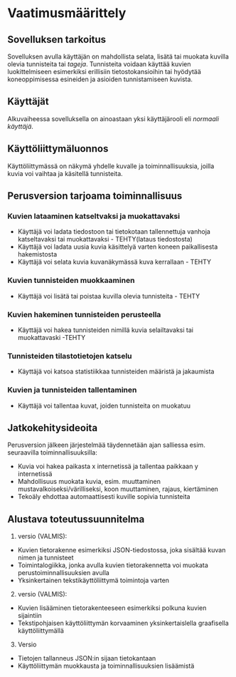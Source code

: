 # Vaatimusmäärittely

## Sovelluksen tarkoitus

Sovelluksen avulla käyttäjän on mahdollista selata, lisätä tai muokata kuvilla olevia tunnisteita tai _tageja_. Tunnisteita voidaan käyttää kuvien luokittelmiseen esimerkiksi erillisiin tietostokansioihin tai hyödytää koneoppimisessa esineiden ja asioiden tunnistamiseen kuvista.

## Käyttäjät

Alkuvaiheessa sovelluksella on ainoastaan yksi käyttäjärooli eli _normaali käyttäjä_. 

## Käyttöliittymäluonnos

Käyttöliittymässä on näkymä yhdelle kuvalle ja toiminnallisuuksia, joilla kuvia voi vaihtaa ja käsitellä tunnisteita.

## Perusversion tarjoama toiminnallisuus

### Kuvien lataaminen katseltvaksi ja muokattavaksi
- Käyttäjä voi ladata tiedostoon tai tietokotaan tallennettuja vanhoja katseltavaksi tai muokattavaksi - TEHTY(lataus tiedostosta)
- Käyttäjä voi ladata uusia kuvia käsittelyä varten koneen paikallisesta hakemistosta
- Käyttäjä voi selata kuvia kuvanäkymässä kuva kerrallaan - TEHTY

### Kuvien tunnisteiden muokkaaminen
- Käyttäjä voi lisätä tai poistaa kuvilla olevia tunnisteita - TEHTY

### Kuvien hakeminen tunnisteiden perusteella
- Käyttäjä voi hakea tunnisteiden nimillä kuvia selailtavaksi tai muokattavaski -TEHTY

### Tunnisteiden tilastotietojen katselu
- Käyttäjä voi katsoa statistiikkaa tunnisteiden määristä ja jakaumista

### Kuvien ja tunnisteiden tallentaminen
- Käyttäjä voi tallentaa kuvat, joiden tunnisteita on muokatuu 

## Jatkokehitysideoita

Perusversion jälkeen järjestelmää täydennetään ajan salliessa esim. seuraavilla toiminnallisuuksilla:

- Kuvia voi hakea paikasta x internetissä ja tallentaa paikkaan y internetissä
- Mahdollisuus muokata kuvia, esim. muuttaminen mustavalkoiseksi/värilliseksi, koon muuttaminen, rajaus, kiertäminen
- Tekoäly ehdottaa automaattisesti kuville sopivia tunnisteita

## Alustava toteutussuunnitelma
1. versio (VALMIS):
- Kuvien tietorakenne esimerkiksi JSON-tiedostossa, joka sisältää kuvan nimen ja tunnisteet
- Toimintalogiikka, jonka avulla kuvien tietorakennetta voi muokata perustoiminnallisuuksien avulla
- Yksinkertainen tekstikäyttöliittymä toimintoja varten
2. versio (VALMIS): 
- Kuvien lisääminen tietorakenteeseen esimerkiksi polkuna kuvien sijaintiin
- Tekstipohjaisen käyttöliittymän korvaaminen yksinkertaislella graafisella käyttöliittymällä
3. Versio
- Tietojen tallanneus JSON:in sijaan tietokantaan
- Käyttöliittymän muokkausta ja toiminnallisuuksien lisäämistä
